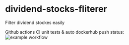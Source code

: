 # dividend-stocks-fliterer
Filter dividend stockes easily

Github actions CI unit tests & auto dockerhub push status: ![example workflow](https://github.com/naorlivne/dividend-stocks-fliterer/workflows/full_ci_cd_workflow.yml/badge.svg)
